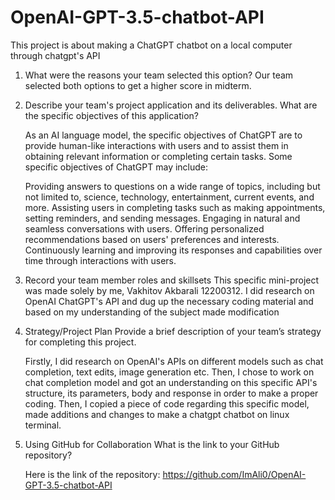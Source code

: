 # OpenAI-GPT-3.5-chatbot-API
This project is about making a ChatGPT chatbot on a local computer through chatgpt's API

1. What were the reasons your team selected this option?
  Our team selected both options to get a higher score in midterm.
  
2. Describe your team's project application and its deliverables. What are the specific objectives of this
application?

    As an AI language model, the specific objectives of ChatGPT are to provide human-like interactions with users 
    and to assist them in obtaining relevant information or completing certain tasks. Some specific objectives of ChatGPT may include:

    Providing answers to questions on a wide range of topics, including but not limited to, science, technology, entertainment, current events, and more.
    Assisting users in completing tasks such as making appointments, setting reminders, and sending messages.
    Engaging in natural and seamless conversations with users.
    Offering personalized recommendations based on users' preferences and interests.
    Continuously learning and improving its responses and capabilities over time through interactions with users.
    
3. Record your team member roles and skillsets
   This specific mini-project was made solely by me, Vakhitov Akbarali 12200312. I did research on OpenAI ChatGPT's API and dug up the necessary 
   coding material and based on my understanding of the subject made modification
   
4. Strategy/Project Plan
   Provide a brief description of your team’s strategy for completing this project.
   
   Firstly, I did research on OpenAI's APIs on different models such as chat completion, text edits, image generation etc. Then, I chose to work
   on chat completion model and got an understanding on this specific API's structure, its parameters,
   body and response in order to make a proper coding. Then, I copied a piece of code regarding this specific model, made additions and changes 
   to make a chatgpt chatbot on linux terminal.
   
 5. Using GitHub for Collaboration
    What is the link to your GitHub repository?
    
    Here is the link of the repository: https://github.com/ImAli0/OpenAI-GPT-3.5-chatbot-API
